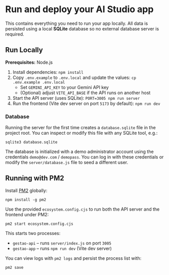 # Run and deploy your AI Studio app

This contains everything you need to run your app locally. All data is persisted
using a local **SQLite** database so no external database server is required.

## Run Locally

**Prerequisites:**  Node.js


1. Install dependencies:
   `npm install`
2. Copy `.env.example` to `.env.local` and update the values:
   `cp .env.example .env.local`
   - Set `GEMINI_API_KEY` to your Gemini API key
   - (Optional) adjust `VITE_API_BASE` if the API runs on another host
3. Start the API server (uses SQLite):
   `PORT=3005 npm run server`
4. Run the frontend (Vite dev server on port `5173` by default):
   `npm run dev`

### Database

Running the server for the first time creates a `database.sqlite` file in the
project root. You can inspect or modify this file with any SQLite tool, e.g.:

```
sqlite3 database.sqlite
```

The database is initialized with a demo administrator account using the
credentials `demo@dev.com` / `demopass`. You can log in with these credentials
or modify the `server/database.js` file to seed a different user.

## Running with PM2

Install [PM2](https://pm2.keymetrics.io) globally:

```
npm install -g pm2
```

Use the provided `ecosystem.config.cjs` to run both the API server and the
frontend under PM2:

```
pm2 start ecosystem.config.cjs
```

This starts two processes:

* `gestao-api` &ndash; runs `server/index.js` on port `3005`
* `gestao-app` &ndash; runs `npm run dev` (Vite dev server)

You can view logs with `pm2 logs` and persist the process list with:

```
pm2 save
```
